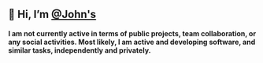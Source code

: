## 👋 Hi, I’m [@John's](https://github.com/xJoha)

**I am not currently active in terms of public projects, team collaboration, or any social activities. Most likely, I am active and developing software, and similar tasks, independently and privately.**
